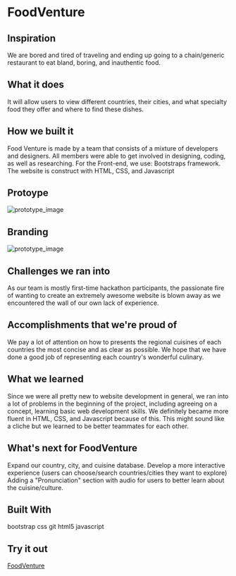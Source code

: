 # FoodVenture
## Inspiration
We are bored and tired of traveling and ending up going to a chain/generic restaurant to eat bland, boring, and inauthentic food.

## What it does
It will allow users to view different countries, their cities, and what specialty food they offer and where to find these dishes.

## How we built it
Food Venture is made by a team that consists of a mixture of developers and designers. All members were able to get involved in designing, coding, as well as researching. For the Front-end, we use: Bootstraps framework. The website is construct with HTML, CSS, and Javascript

## Protoype
![prototype_image](https://res.cloudinary.com/devpost/image/fetch/s--5qGzV5Pj--/c_limit,f_auto,fl_lossy,q_auto:eco,w_900/https://i.imgur.com/jJ6yHwj_d.webp%3Fmaxwidth%3D640%26shape%3Dthumb%26fidelity%3Dmedium)

## Branding
![prototype_image](https://res.cloudinary.com/devpost/image/fetch/s--b729b2Le--/c_limit,f_auto,fl_lossy,q_auto:eco,w_900/https://i.imgur.com/pwHFQGc_d.webp%3Fmaxwidth%3D640%26shape%3Dthumb%26fidelity%3Dmedium)

## Challenges we ran into
As our team is mostly first-time hackathon participants, the passionate fire of wanting to create an extremely awesome website is blown away as we encountered the wall of our own lack of experience.

## Accomplishments that we're proud of
We pay a lot of attention on how to presents the regional cuisines of each countries the most concise and as clear as possible. We hope that we have done a good job of representing each country's wonderful culinary.

## What we learned
Since we were all pretty new to website development in general, we ran into a lot of problems in the beginning of the project, including agreeing on a concept, learning basic web development skills. We definitely became more fluent in HTML, CSS, and Javascript because of this. This might sound like a cliche but we learned to be better teammates for each other.

## What's next for FoodVenture
Expand our country, city, and cuisine database. Develop a more interactive experience (users can choose/search countries/cities they want to explore) Adding a "Pronunciation" section with audio for users to better learn about the cuisine/culture.

## Built With
bootstrap css git html5 javascript

## Try it out
[FoodVenture](https://mhuynh.dev/projects/foodventure/)
